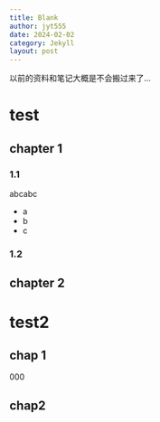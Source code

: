 ```yaml
---
title: Blank
author: jyt555
date: 2024-02-02
category: Jekyll
layout: post
---
```


以前的资料和笔记大概是不会搬过来了...

# test

## chapter 1

### 1.1
abcabc

* a
* b
* c

### 1.2

## chapter 2

# test2

## chap 1
000

## chap2

